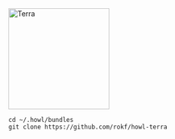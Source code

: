 <img src="http://terralang.org/logo.png" alt="Terra" style="width: 200px;"/>

```
cd ~/.howl/bundles
git clone https://github.com/rokf/howl-terra
```
